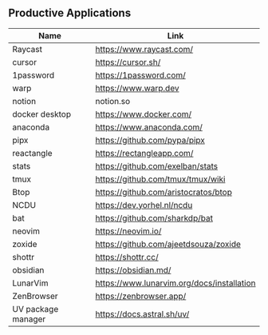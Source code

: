 ## Productive Applications

| Name               | Link                                       |
| ------------------ | ------------------------------------------ |
| Raycast            | https://www.raycast.com/                   |
| cursor             | https://cursor.sh/                         |
| 1password          | https://1password.com/                     |
| warp               | https://www.warp.dev                       |
| notion             | notion.so                                  |
| docker desktop     | https://www.docker.com/                    |
| anaconda           | https://www.anaconda.com/                  |
| pipx               | https://github.com/pypa/pipx               |
| reactangle         | https://rectangleapp.com/                  |
| stats              | https://github.com/exelban/stats           |
| tmux               | https://github.com/tmux/tmux/wiki          |
| Btop               | https://github.com/aristocratos/btop       |
| NCDU               | https://dev.yorhel.nl/ncdu                 |
| bat                | https://github.com/sharkdp/bat             |
| neovim             | https://neovim.io/                         |
| zoxide             | https://github.com/ajeetdsouza/zoxide      |
| shottr             | https://shottr.cc/                         |
| obsidian           | https://obsidian.md/                       |
| LunarVim           | https://www.lunarvim.org/docs/installation |
| ZenBrowser         | https://zenbrowser.app/                    |
| UV package manager | https://docs.astral.sh/uv/                 |
